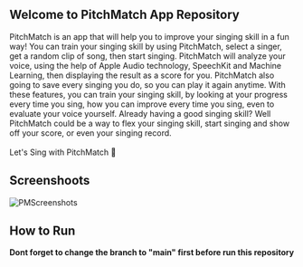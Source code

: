 ## Welcome to PitchMatch App Repository

PitchMatch is an app that will help you to improve your singing skill in a fun way! You can train your singing skill by using PitchMatch, select a singer, get a random clip of song, then start singing. PitchMatch will analyze your voice, using the help of Apple Audio technology, SpeechKit and Machine Learning, then displaying the result as a score for you. PitchMatch also going to save every singing you do, so you can play it again anytime. With these features, you can train your singing skill, by looking at your progress every time you sing, how you can improve every time you sing, even to evaluate your voice yourself. Already having a good singing skill? Well PitchMatch could be a way to flex your singing skill, start singing and show off your score, or even your singing record.
<br></br>
Let's Sing with PitchMatch 🎤

## Screenshoots
![PMScreenshots](https://github.com/PitchMatch-ADA/PitchMatch-App/assets/69592810/29bc476a-7d71-4988-9eea-f8b427b97673)

## How to Run

**Dont forget to change the branch to "main" first before run this repository**
